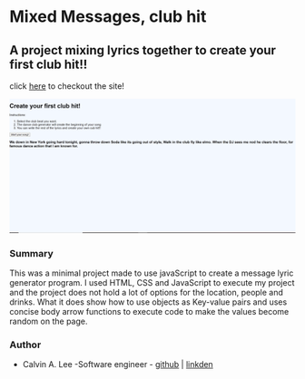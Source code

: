 # Mixed Messages, club hit

## A project mixing lyrics together to create your first club hit!!

click [here](https://calvinalee2006.github.io/MixedMessages/) to checkout the site!

![Portfolio project](./images/Screenshot%20(55).png)

### Summary
This was a minimal project made to use javaScript to create a message lyric generator program. I used HTML, CSS and JavaScript to execute my project and the project does not hold a lot of options for the location, people and drinks.
What it does show how to use objects as Key-value pairs and uses concise body arrow functions to execute code to make the values become random on the page.

### Author
- Calvin A. Lee -Software engineer - [github](https://github.com/calvinalee2006) | [linkden](https://www.linkedin.com/in/calvin-lee-90082006/)
